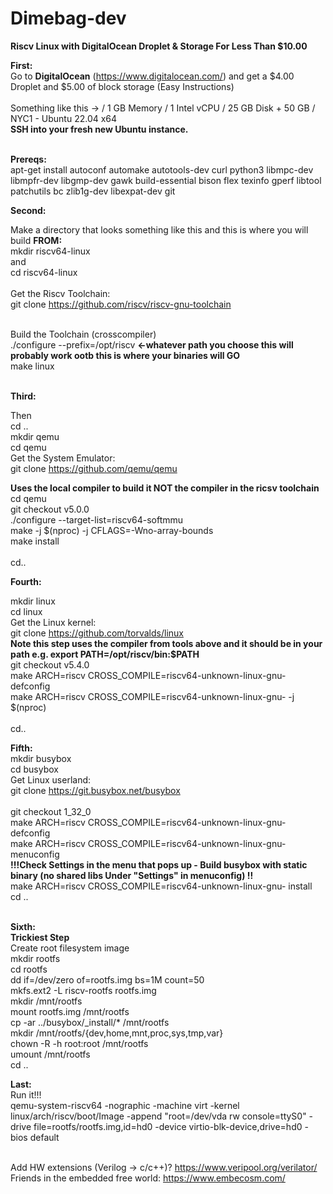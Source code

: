 # Dimebag-dev
<strong>Riscv Linux with DigitalOcean Droplet & Storage For Less Than $10.00</strong>



  <strong>First:</strong><br> 
  Go to <strong>DigitalOcean</strong> (https://www.digitalocean.com/) and get a $4.00 Droplet and $5.00 of block storage (Easy Instructions)<br><br>
  Something like this -> / 1 GB Memory / 1 Intel vCPU / 25 GB Disk + 50 GB / NYC1 - Ubuntu 22.04 x64<br>
  <strong>SSH into your fresh new Ubuntu instance. </strong><br><br>

  <strong>Prereqs:</strong><br>
apt-get install autoconf automake autotools-dev curl python3 libmpc-dev libmpfr-dev libgmp-dev gawk build-essential bison flex texinfo gperf libtool patchutils bc zlib1g-dev libexpat-dev git<br>




  <strong>Second:</strong><br>
  
  Make a directory that looks something like this and this is where you will build <strong>FROM:</strong><br>
  mkdir riscv64-linux<br>
  and<br>
  cd riscv64-linux<br><br>
  Get the Riscv Toolchain:<br>
  git clone https://github.com/riscv/riscv-gnu-toolchain <br><br>

  Build the Toolchain (crosscompiler)<br>
  ./configure --prefix=/opt/riscv <strong><-whatever path you choose this will probably work ootb this is where your binaries will GO</strong><br>
   make linux<br><br>
  
  <strong>Third:</strong><br>
   
   Then<br>
   cd ..<br>
   mkdir qemu<br>
   cd qemu<br>
   Get the System Emulator:<br>
   git clone https://github.com/qemu/qemu <br>

  <strong>Uses the local compiler to build it NOT the compiler in the ricsv toolchain</strong><br>
   cd qemu<br>
   git checkout v5.0.0<br>
   ./configure --target-list=riscv64-softmmu<br>
   make -j $(nproc) -j CFLAGS=-Wno-array-bounds<br>
   make install<br><br>
   cd..<br>
  
  <strong>Fourth:</strong><br>
 
  
  mkdir linux<br>
  cd linux<br>
   Get the Linux kernel:<br> 
   git clone https://github.com/torvalds/linux <br>
   <strong>Note this step uses the compiler from tools above and it should be in your path e.g. export PATH=/opt/riscv/bin:$PATH </strong><br>
   git checkout v5.4.0<br>
   make ARCH=riscv CROSS_COMPILE=riscv64-unknown-linux-gnu- defconfig<br>
   make ARCH=riscv CROSS_COMPILE=riscv64-unknown-linux-gnu- -j $(nproc)<br><br>
   cd..<br>
  
  <strong>Fifth:</strong><br>
  mkdir busybox<br>
  cd busybox<br>
  Get Linux userland:<br>git clone https://git.busybox.net/busybox <br><br>
  git checkout 1_32_0<br>
  make ARCH=riscv CROSS_COMPILE=riscv64-unknown-linux-gnu- defconfig<br>
  make ARCH=riscv CROSS_COMPILE=riscv64-unknown-linux-gnu- menuconfig<br>
  <strong>!!!Check Settings in the menu that pops up - Build busybox with static binary (no shared libs Under "Settings" in menuconfig) !!</strong><br>
  make ARCH=riscv CROSS_COMPILE=riscv64-unknown-linux-gnu- install<br>
  cd ..<br><br>
   
  <strong>Sixth:</strong><br>
  <strong>Trickiest Step</strong><br>
  Create root filesystem image<br>
  mkdir rootfs<br>
  cd rootfs<br>
  dd if=/dev/zero of=rootfs.img bs=1M count=50<br>
  mkfs.ext2 -L riscv-rootfs rootfs.img<br>
  mkdir /mnt/rootfs<br>
  mount rootfs.img /mnt/rootfs<br>
  cp -ar ../busybox/_install/* /mnt/rootfs<br>
  mkdir /mnt/rootfs/{dev,home,mnt,proc,sys,tmp,var}<br>
  chown -R -h root:root /mnt/rootfs<br>
  umount /mnt/rootfs<br>
  cd ..<br>
  
  <strong>Last:</strong><br>
  Run it!!!<br>
  qemu-system-riscv64 -nographic -machine virt -kernel linux/arch/riscv/boot/Image -append "root=/dev/vda rw console=ttyS0" -drive  file=rootfs/rootfs.img,id=hd0 -device virtio-blk-device,drive=hd0 -bios default <br><br>
  
  Add HW extensions (Verilog -> c/c++)? https://www.veripool.org/verilator/ <br>
  Friends in the embedded free world: https://www.embecosm.com/ <br>

